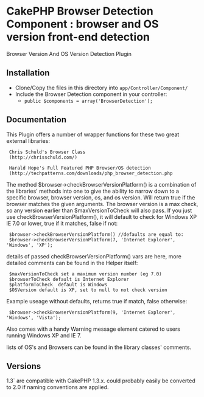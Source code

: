 # CakePHP Browser Detection Component : browser and OS version front-end detection 

 Browser Version And OS Version Detection Plugin

## Installation

* Clone/Copy the files in this directory into `app/Controller/Component/`
* Include the Browser Detection component in your controller:
   * `public $components = array('BrowserDetection');`

## Documentation

This Plugin offers a number of wrapper functions for these two great external libraries:

	 Chris Schuld's Browser Class 
	 (http://chrisschuld.com/) 
	 
	 Harald Hope's Full Featured PHP Browser/OS detection
	 (http://techpatterns.com/downloads/php_browser_detection.php


The method $browser->checkBrowserVersionPlatform() is a combination of the libraries' methods into one to give the ability to narrow down to a specific browser, browser version, os, and os version.
Will return true if the browser matches the given arguments. The browser version is a max check, so any version earlier than $maxVersionToCheck will also pass. If you just use
checkBrowserVersionPlatform(), it will default to check for Windows XP IE 7.0 or lower, true if it matches, false if not:

     $browser->checkBrowserVersionPlatform() //defaults are equal to:
     $browser->checkBrowserVersionPlatform(7, 'Internet Explorer', 'Windows', 'XP');  

details of passed checkBrowserVersionPlatform() vars are here, more detailed comments can be found in the Helper itself:

	 $maxVersionToCheck set a maximum version number (eg 7.0) 
	 $browserToCheck default is Internet Explorer
	 $platformToCheck  default is Windows
	 $OSVersion default is XP, set to null to not check version


Example useage without defaults, returns true if match, false otherwise:

	 $browser->checkBrowserVersionPlatform(9, 'Internet Explorer', 'Windows', 'Vista');  

Also comes with a handy Warning message element catered to users running Windows XP and IE 7.

lists of OS's and Browsers can be found in the library classes' comments.

## Versions

1.3` are compatible with CakePHP 1.3.x. could probably easily be converted to 2.0 if naming conventions are applied.

